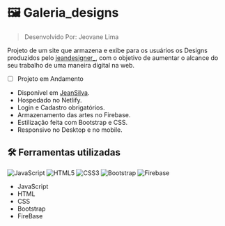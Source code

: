 # :framed_picture: Galeria_designs

> Desenvolvido Por: Jeovane Lima  

Projeto de um site que armazena e exibe para os usuários os Designs produzidos pelo [jeandesigner_](https://www.instagram.com/jeandesigner__/), com o objetivo de aumentar o alcance do seu trabalho de uma maneira digital na web. 


-  [ ]  Projeto em Andamento
* Disponível em [JeanSilva](https://jeansilva.netlify.app/).
* Hospedado no Netlify.
* Login e Cadastro obrigatórios.
* Armazenamento das artes no Firebase.
* Estilização feita com Bootstrap e CSS.
* Responsivo no Desktop e no mobile.


## :hammer_and_wrench: Ferramentas utilizadas

![JavaScript](https://img.shields.io/badge/JavaScript-F7DF1E?style=for-the-badge&logo=javascript&logoColor=black)
![HTML5](https://img.shields.io/badge/HTML5-E34F26?style=for-the-badge&logo=html5&logoColor=white)
![CSS3](https://img.shields.io/badge/CSS3-1572B6?style=for-the-badge&logo=css3&logoColor=white)
![Bootstrap](https://img.shields.io/badge/Bootstrap-563D7C?style=for-the-badge&logo=bootstrap&logoColor=white)
![Firebase](https://img.shields.io/badge/firebase-000?style=for-the-badge&logo=firebase&logoColor=ffca28)

* JavaScript
* HTML
* CSS
* Bootstrap
* FireBase

 
